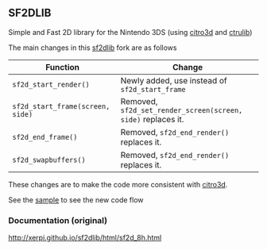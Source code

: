 ## SF2DLIB


Simple and Fast 2D library for the Nintendo 3DS (using [citro3d] and [ctrulib])

The main changes in this [sf2dlib] fork are as follows


| Function                         | Change                                                       |
|----------------------------------|--------------------------------------------------------------|
| `sf2d_start_render()`            | Newly added, use instead of `sf2d_start_frame`               |
| `sf2d_start_frame(screen, side)` | Removed, `sf2d_set_render_screen(screen, side)` replaces it. |
| `sf2d_end_frame()`               | Removed, `sf2d_end_render()` replaces it.                    |
| `sf2d_swapbuffers()`             | Removed, `sf2d_end_render()` replaces it.                    |


These changes are to make the code more consistent with [citro3d].

See the [sample] to see the new code flow


### Documentation (original)
http://xerpi.github.io/sf2dlib/html/sf2d_8h.html

[//]: # (These are reference links used in the body of this note and get stripped out when the markdown processor does its job. There is no need to format nicely because it shouldn't be seen. Thanks SO - http://stackoverflow.com/questions/4823468/store-comments-in-markdown-syntax)


[citro3d]: <https://github.com/fincs/citro3d>
[ctrulib]: <https://github.com/smealum/ctrulib>
[sample]: <https://github.com/TricksterGuy/sf2dlib/blob/master/sample/source/main.c>
[sf2dlib]: <https://github.com/xerpi/sf2dlib>
